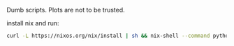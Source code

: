 Dumb scripts. Plots are not to be trusted.

install nix and run:
```bash
curl -L https://nixos.org/nix/install | sh && nix-shell --command python ballot_count.py
```
